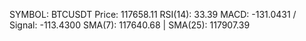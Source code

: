 SYMBOL: BTCUSDT
Price: 117658.11
RSI(14): 33.39
MACD: -131.0431 / Signal: -113.4300
SMA(7): 117640.68 | SMA(25): 117907.39
